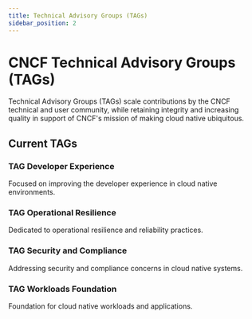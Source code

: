 ```yaml
---
title: Technical Advisory Groups (TAGs)
sidebar_position: 2
---
```


# CNCF Technical Advisory Groups (TAGs)

Technical Advisory Groups (TAGs) scale contributions by the CNCF technical and user community, while retaining integrity and increasing quality in support of CNCF's mission of making cloud native ubiquitous.

## Current TAGs

### TAG Developer Experience
Focused on improving the developer experience in cloud native environments.

### TAG Operational Resilience
Dedicated to operational resilience and reliability practices.

### TAG Security and Compliance
Addressing security and compliance concerns in cloud native systems.

### TAG Workloads Foundation
Foundation for cloud native workloads and applications.
